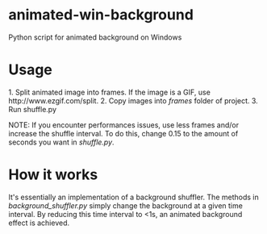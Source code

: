 # animated-win-background
Python script for animated background on Windows
<h1>Usage</h1>
1. Split animated image into frames. If the image is a GIF, use http://www.ezgif.com/split.
2. Copy images into <i>frames</i> folder of project.
3. Run shuffle.py

NOTE: If you encounter performances issues, use less frames and/or increase the shuffle interval. To do this, change 0.15 to the amount of seconds you want in <i>shuffle.py</i>.

<h1>How it works</h1>
It's essentially an implementation of a background shuffler. The methods in <i>background_shuffler.py</i> simply change the background at a given time interval. By reducing this time interval to <1s, an animated background effect is achieved. 
